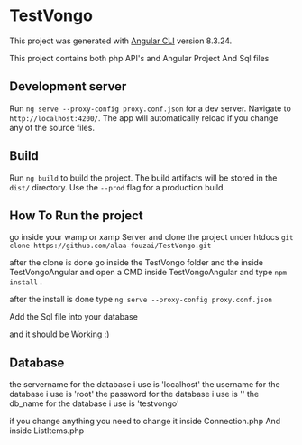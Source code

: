 # TestVongo

This project was generated with [Angular CLI](https://github.com/angular/angular-cli) version 8.3.24.

This project contains both php API's and Angular Project And Sql files

## Development server

Run `ng serve --proxy-config proxy.conf.json` for a dev server. Navigate to `http://localhost:4200/`. The app will automatically reload if you change any of the source files.


## Build

Run `ng build` to build the project. The build artifacts will be stored in the `dist/` directory. Use the `--prod` flag for a production build.

## How To Run the project

go inside your wamp or xamp Server and clone the project under htdocs `git clone https://github.com/alaa-fouzai/TestVongo.git`

after the clone is done go inside the TestVongo folder and the inside TestVongoAngular and open a CMD inside TestVongoAngular and type `npm install` .

after the install is done type `ng serve --proxy-config proxy.conf.json`

Add the Sql file into your database 

and it should be Working :) 

## Database

the servername for the database i use is 'localhost'
the username for the database i use is 'root'
the password for the database i use is ''
the db_name for the database i use is 'testvongo'

if you change anything you need to change it inside Connection.php And inside ListItems.php


